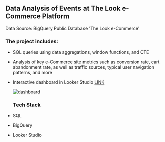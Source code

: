 ## Data Analysis of Events at The Look e-Commerce Platform

Data Source: BigQuery Public Database 'The Look e-Commerce'

### The project includes:

- SQL queries using data aggregations, window functions, and CTE
- Analysis of key e-Commerce site metrics such as conversion rate, cart abandonment rate, as well as traffic sources, typical user navigation patterns, and more
- Interactive dashboard in Looker Studio [LINK](https://lookerstudio.google.com/s/kY-DKq50-JM)

  ![dashboard](https://github.com/zborovskaanna/e-commerce-web-events-analysis/assets/104727963/260941a3-1154-4b70-9944-0550951527af)

  ### Tech Stack
- SQL
- BigQuery
- Looker Studio
